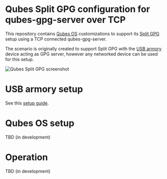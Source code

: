 Qubes Split GPG configuration for qubes-gpg-server over TCP
===========================================================

This repository contains [Qubes OS](https://www.qubes-os.org) customizations to
support its [Split GPG](https://www.qubes-os.org/doc/split-gpg/) setup using a
TCP connected qubes-gpg-server.

The scenario is originally created to support Split GPG with the
[USB armory](https://inversepath.com/usbarmory) device acting as GPG server,
however any networked device can be used for this setup.

![Qubes Split GPG screenshot](https://www.qubes-os.org/attachment/wiki/SplitGpg/split-gpg-diagram.png)

USB armory setup
================

See this [setup guide](https://github.com/inversepath/usbarmory/blob/master/software/buildroot/README-Qubes_Split_GPG.md).

Qubes OS setup
==============

TBD (in development)

Operation
=========

TBD (in development)
